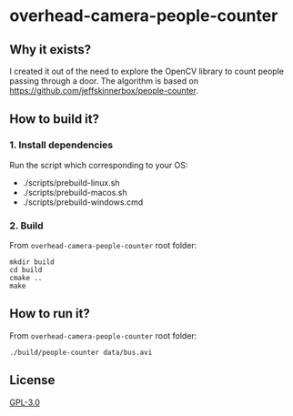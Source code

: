 # overhead-camera-people-counter

## Why it exists?

I created it out of the need to explore the OpenCV library to count people passing through a door. The algorithm is based on https://github.com/jeffskinnerbox/people-counter.

## How to build it?

### 1. Install dependencies

Run the script which corresponding to your OS:

* ./scripts/prebuild-linux.sh
* ./scripts/prebuild-macos.sh
* ./scripts/prebuild-windows.cmd
    
### 2. Build

From `overhead-camera-people-counter` root folder:

```
mkdir build
cd build
cmake ..
make
```

## How to run it?

From `overhead-camera-people-counter` root folder:

```
./build/people-counter data/bus.avi
```

## License

[GPL-3.0](https://github.com/agurz/people-counter/blob/master/LICENSE)

